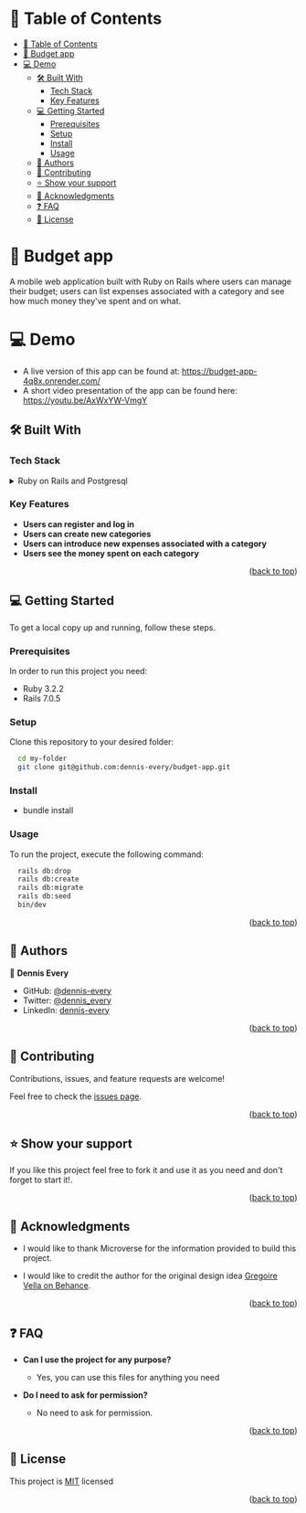 <!-- TABLE OF CONTENTS -->

# 📗 Table of Contents

- [📗 Table of Contents](#-table-of-contents)
- [📖 Budget app ](#-budget-app-)
- [💻 Demo ](#-demo-)
  - [🛠 Built With ](#-built-with-)
    - [Tech Stack ](#tech-stack-)
    - [Key Features ](#key-features-)
  - [💻 Getting Started ](#-getting-started-)
    - [Prerequisites](#prerequisites)
    - [Setup](#setup)
    - [Install](#install)
    - [Usage](#usage)
  - [👥 Authors ](#-authors-)
  - [🤝 Contributing ](#-contributing-)
  - [⭐️ Show your support ](#️-show-your-support-)
  - [🙏 Acknowledgments ](#-acknowledgments-)
  - [❓ FAQ ](#-faq-)
  - [📝 License ](#-license-)

<!-- PROJECT DESCRIPTION -->

# 📖 Budget app <a name="budget-app"></a>

A mobile web application built with Ruby on Rails where users can manage their budget; users can list expenses associated with a category and see how much money they've spent and on what.

# 💻 Demo <a name="demo"></a>

- A live version of this app can be found at: https://budget-app-4q8x.onrender.com/
- A short video presentation of the app can be found here: https://youtu.be/AxWxYW-VmgY

## 🛠 Built With <a name="built-with"></a>

### Tech Stack <a name="tech-stack"></a>

<details>
<summary>Ruby on Rails and Postgresql</summary>
  <ul>
    <li><a href="https://www.ruby-lang.org/en/">Ruby</a></li>
    <li><a href="https://rubyonrails.org/">Rails</a></li>
    <li><a href="https://www.postgresql.org/">Posgresql</a></li>
  </ul>
</details>

<!-- Features -->

### Key Features <a name="key-features"></a>

- **Users can register and log in**
- **Users can create new categories**
- **Users can introduce new expenses associated with a category**
- **Users see the money spent on each category**

<p align="right">(<a href="#readme-top">back to top</a>)</p>

<!-- GETTING STARTED -->

## 💻 Getting Started <a name="getting-started"></a>

To get a local copy up and running, follow these steps.

### Prerequisites

In order to run this project you need:

- Ruby 3.2.2
- Rails 7.0.5

### Setup

Clone this repository to your desired folder:

```sh
  cd my-folder
  git clone git@github.com:dennis-every/budget-app.git
```

### Install

- bundle install

### Usage

To run the project, execute the following command:

```sh
  rails db:drop
  rails db:create
  rails db:migrate
  rails db:seed
  bin/dev
```

<p align="right">(<a href="#readme-top">back to top</a>)</p>

<!-- AUTHORS -->

## 👥 Authors <a name="authors"></a>

👤 **Dennis Every**

- GitHub: [@dennis-every](https://github.com/dennis-every)
- Twitter: [@dennis_every](https://twitter.com/dennis_every)
- LinkedIn: [dennis-every](https://www.linkedin.com/in/dennis-every/)

<p align="right">(<a href="#readme-top">back to top</a>)</p>

<!-- CONTRIBUTING -->

## 🤝 Contributing <a name="contributing"></a>

Contributions, issues, and feature requests are welcome!

Feel free to check the [issues page](../../issues/).

<p align="right">(<a href="#readme-top">back to top</a>)</p>

<!-- SUPPORT -->

## ⭐️ Show your support <a name="support"></a>

If you like this project feel free to fork it and use it as you need and don't forget to start it!.

<p align="right">(<a href="#readme-top">back to top</a>)</p>

<!-- ACKNOWLEDGEMENTS -->

## 🙏 Acknowledgments <a name="acknowledgements"></a>

- I would like to thank Microverse for the information provided to build this project.

- I would like to credit the author for the original design idea [Gregoire Vella on Behance](https://www.behance.net/gregoirevella).

<p align="right">(<a href="#readme-top">back to top</a>)</p>

<!-- FAQ -->

## ❓ FAQ <a name="faq"></a>

- **Can I use the project for any purpose?**

  - Yes, you can use this files for anything you need

- **Do I need to ask for permission?**

  - No need to ask for permission.

<p align="right">(<a href="#readme-top">back to top</a>)</p>

<!-- LICENSE -->

## 📝 License <a name="license"></a>

This project is [MIT](./MIT.md) licensed

<p align="right">(<a href="#readme-top">back to top</a>)</p>
